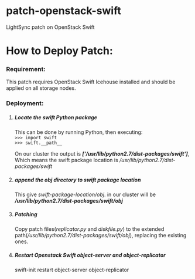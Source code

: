 # patch-openstack-swift
LightSync patch on OpenStack Swift

<H1> How to Deploy Patch: </H1>
<H3> Requirement: </H3>
This patch requires OpenStack Swift Icehouse installed and should be applied on all storage nodes.
<H3> Deployment: </H3>
<ol>
  <li><h5>Locate the <i>swift</i> Python package</h5>
      <p>This can be done by running Python, then executing:<br>
        <code>>>> import swift</code><br>
        <code>>>> swift.__path__</code><br>
      </p>
      <p>On our cluster the output is <i><b>['/usr/lib/python2.7/dist-packages/swift']</b></i>, <br>
      Which means the swift package location is <i>/usr/lib/python2.7/dist-packages/swift</i></p>
  </li>
  <li><H5>append the <i>obj</i> directory to swift package location</H5>
    This give <i>swift-package-location/obj</i>. in our cluster will be <i><b>/usr/lib/python2.7/dist-packages/swift/obj</b></i>
  </li>
  <li><H5>Patching</H5>
    Copy patch files(<i>replicator.py</i> and <i>diskfile.py</i>) to the extended path(<i>/usr/lib/python2.7/dist-packages/swift/obj</i>), 
    replacing the existing ones.
  </li>
  <li><H5>Restart Openstack Swift object-server and object-replicator</H5>
      swift-init restart object-server object-replicator
  </li>
</ol>


